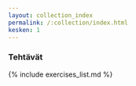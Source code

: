```yaml
---
layout: collection_index
permalink: /:collection/index.html
kesken: 1
---
```




### Tehtävät


{% include exercises_list.md %}



<br />

